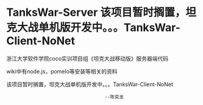 TanksWar-Server  该项目暂时搁置，坦克大战单机版开发中。。。TanksWar-Client-NoNet
===============

浙江大学软件学院coco实训项目组《坦克大战移动版》服务器端代码

wiki中有node.js，pomelo等安装等相关的资料

该项目暂时搁置，坦克大战单机版开发中。。。TanksWar-Client-NoNet


                                        --陈奕龙
